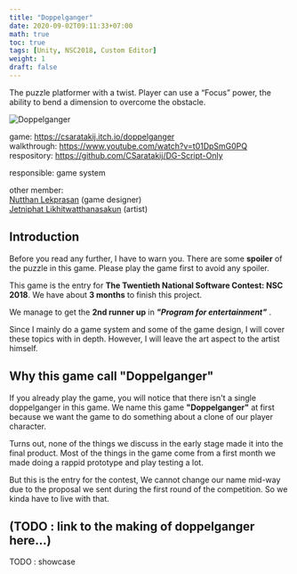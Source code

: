```yaml
---
title: "Doppelganger"
date: 2020-09-02T09:11:33+07:00
math: true
toc: true
tags: [Unity, NSC2018, Custom Editor]
weight: 1
draft: false
---
```

The puzzle platformer with a twist. Player can use a “Focus” power, the ability to bend a dimension to overcome the obstacle.

![Doppelganger](/img/dg-cover.png)

<!--more-->

game: https://csaratakij.itch.io/doppelganger \
walkthrough: https://www.youtube.com/watch?v=t01DpSmG0PQ \
respository: https://github.com/CSaratakij/DG-Script-Only

responsible: game system

other member: \
[Nutthan Lekprasan](mailto:nutthanlekprasan@outlook.co.th) (game designer) \
[Jetniphat Likhitwatthanasakun](mailto:jetniphatoat@gmail.com) (artist)

## Introduction
Before you read any further, I have to warn you. There are some __spoiler__ of the puzzle in this game. Please play the game first to avoid any spoiler.

This game is the entry for __The Twentieth National Software Contest: NSC 2018__.
We have about __3 months__ to finish this project.

We manage to get the __2nd runner up__ in ___"Program for entertainment"___ .

Since I mainly do a game system and some of the game design, I will cover these topics with in depth. However, I will leave the art aspect to the 
artist himself.

## Why this game call "Doppelganger"
If you already play the game, you will notice that there isn't a single doppelganger in this game.
We name this game __"Doppelganger"__ at first because we want the game to do something about a clone of our player character.

Turns out, none of the things we discuss in the early stage made it into the final product.
Most of the things in the game come from a first month we made doing a rappid prototype and play testing a lot.

But this is the entry for the contest, We cannot change our name mid-way due to the proposal we sent during the first round of the competition. So we kinda have to live with that.

## (TODO : link to the making of doppelganger here...)
TODO : showcase

